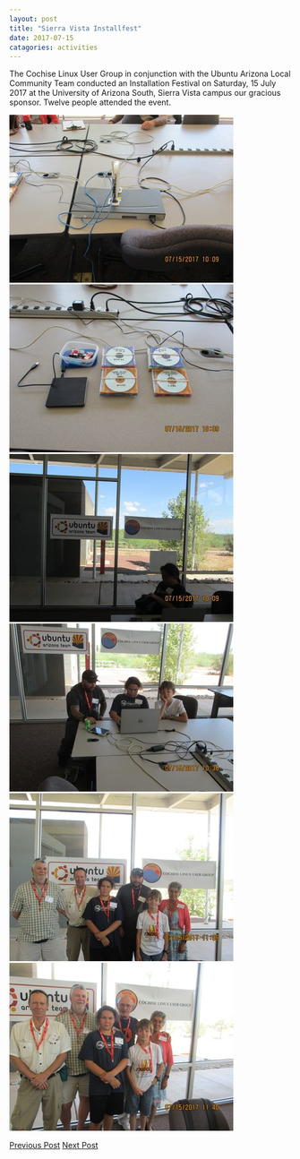 ```yaml
---
layout: post
title: "Sierra Vista Installfest"
date: 2017-07-15
catagories: activities
---
```


The Cochise Linux User Group in conjunction with the Ubuntu Arizona Local Community Team conducted an Installation Festival on Saturday, 15 July 2017 at the University of Arizona South, Sierra Vista campus our gracious sponsor.  Twelve people attended the event.

![alt text](https://raw.githubusercontent.com/CochiseLinuxUsersGroup/CochiseLinuxUsersGroup.github.io/master/images/AZLOCO-CLUG_Installfest_2017-07-15_1-400x400.JPG)
![alt text](https://raw.githubusercontent.com/CochiseLinuxUsersGroup/CochiseLinuxUsersGroup.github.io/master/images/AZLOCO-CLUG_Installfest_2017-07-15_2-400x400.JPG)
![alt text](https://raw.githubusercontent.com/CochiseLinuxUsersGroup/CochiseLinuxUsersGroup.github.io/master/images/AZLOCO-CLUG_Installfest_2017-07-15_3-400x400.JPG)
![alt text](https://raw.githubusercontent.com/CochiseLinuxUsersGroup/CochiseLinuxUsersGroup.github.io/master/images/AZLOCO-CLUG_Installfest_2017-07-15_4-400x400.JPG)
![alt text](https://raw.githubusercontent.com/CochiseLinuxUsersGroup/CochiseLinuxUsersGroup.github.io/master/images/AZLOCO-CLUG_Installfest_2017-07-15_5-400x400.JPG)
![alt text](https://raw.githubusercontent.com/CochiseLinuxUsersGroup/CochiseLinuxUsersGroup.github.io/master/images/AZLOCO-CLUG_Installfest_2017-07-15_7-400x400.JPG)

<footer>
<a href="http://cochiselinux.com/activities/WestEndFair2017" class="post-prev">Previous Post</a>  
<a href="http://cochiselinux.com/activities/UA_South_Install_2017-07-28" class="post-next">Next Post</a>
  </footer>
